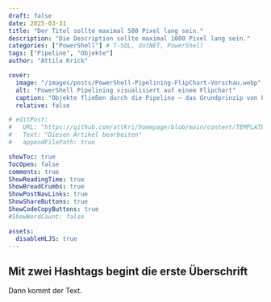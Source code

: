 ```yaml
---
draft: false
date: 2025-03-31
title: "Der Titel sollte maximal 580 Pixel lang sein."
description: "Die Description sollte maximal 1000 Pixel lang sein."
categories: ["PowerShell"] # T-SQL, dotNET, PowerShell
tags: ["Pipeline", "Objekte"]
author: "Attila Krick"

cover:
  image: "/images/posts/PowerShell-Pipelining-FlipChart-Vorschau.webp"
  alt: "PowerShell Pipelining visualisiert auf einem Flipchart"
  caption: "Objekte fließen durch die Pipeline – das Grundprinzip von PowerShell"
  relative: false

# editPost:
#   URL: "https://github.com/attkri/homepage/blob/main/content/TEMPLATE.md"
#   Text: "Diesen Artikel bearbeiten"
#   appendFilePath: true

showToc: true
TocOpen: false
comments: true
ShowReadingTime: true
ShowBreadCrumbs: true
ShowPostNavLinks: true
ShowShareButtons: true
ShowCodeCopyButtons: true
#ShowWordCount: false

assets:
  disableHLJS: true
---
```


## Mit zwei Hashtags begint die erste Überschrift

Dann kommt der Text.
